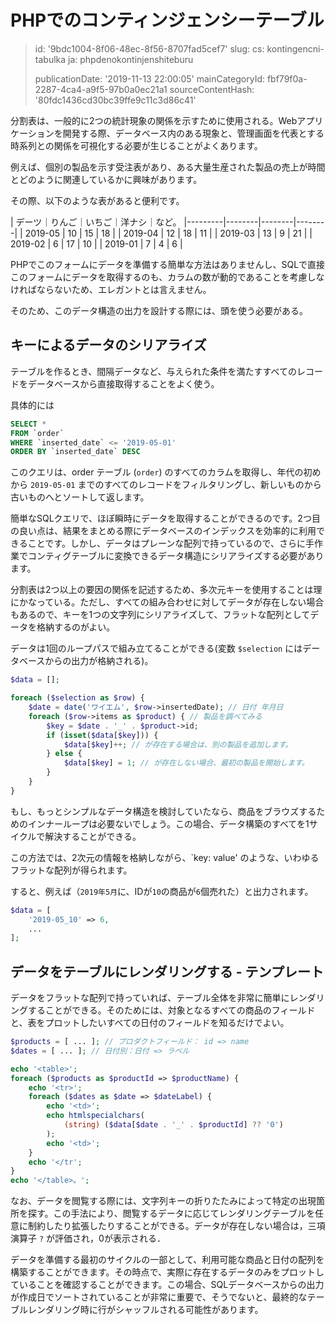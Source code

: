 PHPでのコンティンジェンシーテーブル
===================

> id: '9bdc1004-8f06-48ec-8f56-8707fad5cef7'
> slug:
> 	cs: kontingencni-tabulka
> 	ja: phpdenokontinjenshiteburu
> 
> publicationDate: '2019-11-13 22:00:05'
> mainCategoryId: fbf79f0a-2287-4ca4-a9f5-97b0a0ec21a1
> sourceContentHash: '80fdc1436cd30bc39ffe9c11c3d86c41'

分割表は、一般的に2つの統計現象の関係を示すために使用される。Webアプリケーションを開発する際、データベース内のある現象と、管理画面を代表とする時系列との関係を可視化する必要が生じることがよくあります。

例えば、個別の製品を示す受注表があり、ある大量生産された製品の売上が時間とどのように関連しているかに興味があります。

その際、以下のような表があると便利です。

| デーツ｜りんご｜いちご｜洋ナシ｜など。
|---------|--------|--------|--------|
| 2019-05 | 10 | 15 | 18 |
| 2019-04 | 12 | 18 | 11 |
| 2019-03 | 13 | 9 | 21 |
| 2019-02 | 6 | 17 | 10 |
| 2019-01 | 7 | 4 | 6 |

PHPでこのフォームにデータを準備する簡単な方法はありませんし、SQLで直接このフォームにデータを取得するのも、カラムの数が動的であることを考慮しなければならないため、エレガントとは言えません。

そのため、このデータ構造の出力を設計する際には、頭を使う必要がある。

キーによるデータのシリアライズ
----------------------------

テーブルを作るとき、間隔データなど、与えられた条件を満たすすべてのレコードをデータベースから直接取得することをよく使う。

具体的には

```sql
SELECT *
FROM `order`
WHERE `inserted_date` <= '2019-05-01'
ORDER BY `inserted_date` DESC
```

このクエリは、order テーブル (`order`) のすべてのカラムを取得し、年代の初めから ``2019-05-01`` までのすべてのレコードをフィルタリングし、新しいものから古いものへとソートして返します。

簡単なSQLクエリで、ほぼ瞬時にデータを取得することができるのです。2つ目の良い点は、結果をまとめる際にデータベースのインデックスを効率的に利用できることです。しかし、データはプレーンな配列で持っているので、さらに手作業でコンティグテーブルに変換できるデータ構造にシリアライズする必要があります。

分割表は2つ以上の要因の関係を記述するため、多次元キーを使用することは理にかなっている。ただし、すべての組み合わせに対してデータが存在しない場合もあるので、キーを1つの文字列にシリアライズして、フラットな配列としてデータを格納するのがよい。

データは1回のループパスで組み立てることができる(変数 `$selection` にはデータベースからの出力が格納される)。

```php
$data = [];

foreach ($selection as $row) {
    $date = date('ワイエム', $row->insertedDate); // 日付 年月日
    foreach ($row->items as $product) { // 製品を調べてみる
        $key = $date . '_' . $product->id;
        if (isset($data[$key])) {
            $data[$key]++; // が存在する場合は、別の製品を追加します。
        } else {
            $data[$key] = 1; // が存在しない場合、最初の製品を開始します。
        }
    }
}
```

もし、もっとシンプルなデータ構造を検討していたなら、商品をブラウズするためのインナーループは必要ないでしょう。この場合、データ構築のすべてを1サイクルで解決することができる。

この方法では、2次元の情報を格納しながら、`key: value' のような、いわゆるフラットな配列が得られます。

すると、例えば（`2019年5月`に、IDが`10`の商品が`6`個売れた）と出力されます。

```php
$data = [
    '2019-05_10' => 6,
    ...
];
```

データをテーブルにレンダリングする - テンプレート
-------------------------------

データをフラットな配列で持っていれば、テーブル全体を非常に簡単にレンダリングすることができる。そのためには、対象となるすべての商品のフィールドと、表をプロットしたいすべての日付のフィールドを知るだけでよい。

```php
$products = [ ... ]; // プロダクトフィールド： id => name
$dates = [ ... ]; // 日付別：日付 => ラベル

echo '<table>';
foreach ($products as $productId => $productName) {
    echo '<tr>';
    foreach ($dates as $date => $dateLabel) {
        echo '<td>';
        echo htmlspecialchars(
            (string) ($data[$date . '_' . $productId] ?? '0')
        );
        echo '<td>';
    }
    echo '</tr';
}
echo '</table>。';
```

なお、データを閲覧する際には、文字列キーの折りたたみによって特定の出現箇所を探す。この手法により、閲覧するデータに応じてレンダリングテーブルを任意に制約したり拡張したりすることができる。データが存在しない場合は，三項演算子 `?` が評価され，0が表示される．

データを準備する最初のサイクルの一部として、利用可能な商品と日付の配列を構築することができます。その時点で、実際に存在するデータのみをプロットしていることを確認することができます。この場合、SQLデータベースからの出力が作成日でソートされていることが非常に重要で、そうでないと、最終的なテーブルレンダリング時に行がシャッフルされる可能性があります。
